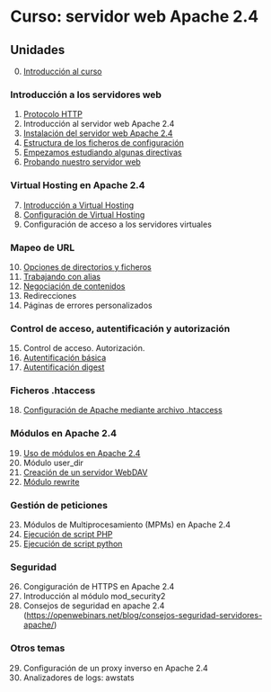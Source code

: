 # Curso: servidor web Apache 2.4

## Unidades

0. [Introducción al curso](curso/u0)

### Introducción a los servidores web

1. [Protocolo HTTP](curso/u1) 
2. Introducción al servidor web Apache 2.4
3. [Instalación del servidor web Apache 2.4](curso/u3)
4. [Estructura de los ficheros de configuración](curso/u4)
5. [Empezamos estudiando algunas directivas](curso/u5)
6. [Probando nuestro servidor web](curso/u6)

### Virtual Hosting en Apache 2.4

7. [Introducción a Virtual Hosting](curso/u7)
8. [Configuración de Virtual Hosting](curso/u8)
9. Configuración de acceso a los servidores virtuales

### Mapeo de URL

10. [Opciones de directorios y ficheros](curso/u10)
11. [Trabajando con alias](curso/u11)
12. [Negociación de contenidos](curso/u12)
13. Redirecciones
14. Páginas de errores personalizados

### Control de acceso, autentificación y autorización

15. Control de acceso. Autorización.
16. [Autentificación básica](curso/u16)
17. [Autentificación digest](curso/u17)

### Ficheros .htaccess

18. [Configuración de Apache mediante archivo .htaccess](curso/u18)

### Módulos en Apache 2.4

19. [Uso de módulos en Apache 2.4](curso/u19)
20. Módulo user_dir
21. [Creación de un servidor WebDAV](curso/u21)
22. [Módulo rewrite](curso/u22)

### Gestión de peticiones

23. Módulos de Multiprocesamiento (MPMs) en Apache 2.4
24. [Ejecución de script PHP](curso/u24)
25. [Ejecución de script python](curso/u25)

### Seguridad

26. Congiguración de HTTPS en Apache 2.4
27. Introducción al módulo mod_security2
28. Consejos de seguridad en apache 2.4 (https://openwebinars.net/blog/consejos-seguridad-servidores-apache/)

### Otros temas

29. Configuración de un proxy inverso en Apache 2.4
30. Analizadores de logs: awstats


